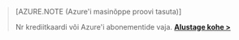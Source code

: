 >[AZURE.NOTE (Azure'i masinõppe proovi tasuta)]
>
>Nr krediitkaardi või Azure'i abonementide vaja. <a href="https://studio.azureml.net/?selectAccess=true&o=2" target="_blank">**Alustage kohe >**</a>

